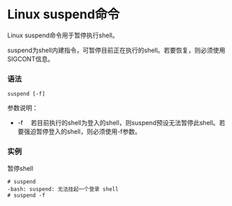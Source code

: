 # Linux suspend命令

Linux suspend命令用于暂停执行shell。

suspend为shell内建指令，可暂停目前正在执行的shell。若要恢复，则必须使用SIGCONT信息。

### 语法

    suspend [-f]

参数说明：

- -f 　若目前执行的shell为登入的shell，则suspend预设无法暂停此shell。若要强迫暂停登入的shell，则必须使用-f参数。

### 实例

暂停shell

    # suspend 
    -bash: suspend: 无法挂起一个登录 shell
    # suspend -f
    